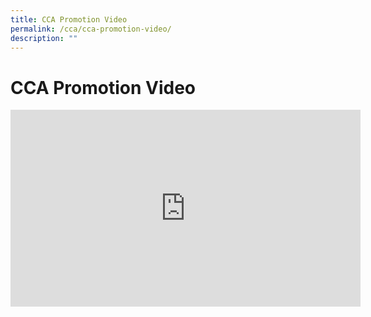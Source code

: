 ```yaml
---
title: CCA Promotion Video
permalink: /cca/cca-promotion-video/
description: ""
---
```

# CCA Promotion Video

<iframe width="560" height="315" src="https://www.youtube.com/embed/bgCOyLQQMxY" title="YouTube video player" frameborder="0" allow="accelerometer; autoplay; clipboard-write; encrypted-media; gyroscope; picture-in-picture" allowfullscreen></iframe>